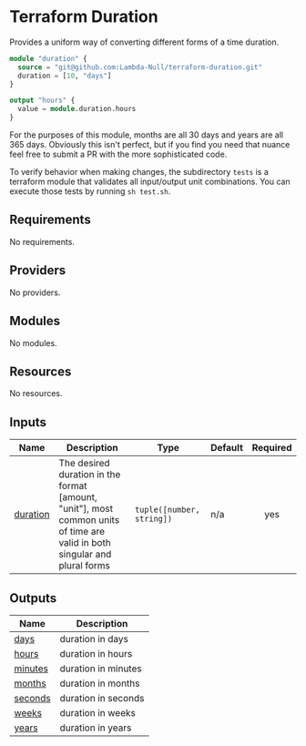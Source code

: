 # Terraform Duration

Provides a uniform way of converting different forms of a time duration.

```terraform
module "duration" {
  source = "git@github.com:Lambda-Null/terraform-duration.git"
  duration = [10, "days"]
}

output "hours" {
  value = module.duration.hours
}
```

For the purposes of this module, months are all 30 days and years are all 365 days. Obviously this isn't perfect, but if you find you need that nuance feel free to submit a PR with the more sophisticated code.

To verify behavior when making changes, the subdirectory `tests` is a terraform module that validates all input/output unit combinations. You can execute those tests by running `sh test.sh`.

<!-- BEGIN_TF_DOCS -->
## Requirements

No requirements.

## Providers

No providers.

## Modules

No modules.

## Resources

No resources.

## Inputs

| Name | Description | Type | Default | Required |
|------|-------------|------|---------|:--------:|
| <a name="input_duration"></a> [duration](#input\_duration) | The desired duration in the format [amount, "unit"], most common units of time are valid in both singular and plural forms | `tuple([number, string])` | n/a | yes |

## Outputs

| Name | Description |
|------|-------------|
| <a name="output_days"></a> [days](#output\_days) | duration in days |
| <a name="output_hours"></a> [hours](#output\_hours) | duration in hours |
| <a name="output_minutes"></a> [minutes](#output\_minutes) | duration in minutes |
| <a name="output_months"></a> [months](#output\_months) | duration in months |
| <a name="output_seconds"></a> [seconds](#output\_seconds) | duration in seconds |
| <a name="output_weeks"></a> [weeks](#output\_weeks) | duration in weeks |
| <a name="output_years"></a> [years](#output\_years) | duration in years |
<!-- END_TF_DOCS -->
